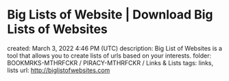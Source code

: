 # Big Lists of Website | Download Big Lists of Websites

created: March 3, 2022 4:46 PM (UTC)
description: Big List of Websites is a tool that allows you to create lists of urls based on your interests.
folder: BOOKMRKS-MTHRFCKR / PIRACY-MTHRFCKR / Links & Lists
tags: links, lists
url: http://biglistofwebsites.com